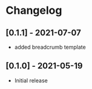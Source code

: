 # Changelog

## [0.1.1] - 2021-07-07

- added breadcrumb template

## [0.1.0] - 2021-05-19

- Initial release